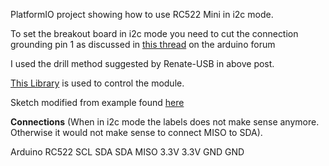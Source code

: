 PlatformIO project showing how to use RC522 Mini in i2c mode. 

To set the breakout board in i2c mode you need to cut the connection grounding pin 1 as discussed in [this thread](https://forum.arduino.cc/index.php?topic=442750.0) on the arduino forum 

I used the drill method suggested by Renate-USB in above post. 

[This Library](https://github.com/arozcan/MFRC522-I2C-Library) is used to control the module.

Sketch modified from example found [here](https://www.teachmemicro.com/arduino-rfid-rc522-tutorial/)


**Connections**
(When in i2c mode the labels does not make sense anymore. Otherwise it would not make sense to connect MISO to SDA).

Arduino     RC522
SCL         SDA
SDA         MISO
3.3V        3.3V
GND         GND


